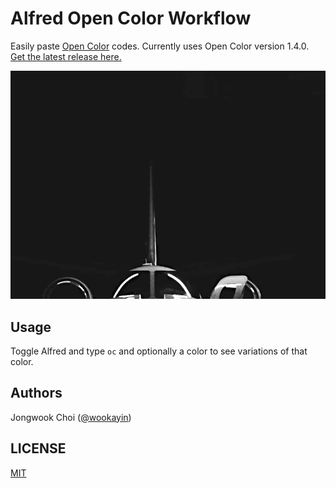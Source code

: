 # Alfred Open Color Workflow

Easily paste [Open Color](https://yeun.github.io/open-color/) codes. Currently uses Open Color version 1.4.0. [Get the latest release here.](https://github.com/wookayin/alfred-open-color-workflow/releases)

![Preview](/screenshots/preview.gif)

## Usage

Toggle Alfred and type `oc` and optionally a color to see variations of that color.

## Authors

Jongwook Choi ([@wookayin](https://github.com/wookayin))

## LICENSE

[MIT](https://github.com/wookayin/alfred-open-color-workflow/blob/master/LICENSE)
